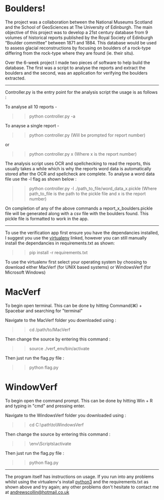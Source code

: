 # Boulders! 

The project was a collaboration between the National Museums Scotland and the School of GeoSciences at The University of Edinburgh. The main objective of this project was to develop a 21st century database from 9 volumes of historical reports published by the Royal Society of Edinburgh “Boulder committee” between 1871 and 1884. This database would be used to assess glacial reconstructions by focusing on boulders of a rock-type differing from the rock-type where they are found (ie. their situ). 

Over the 6-week project I made two pieces of software to help build the database. The first was a script to analyse the reports and extract the boulders and the second, was an application for verifying the boulders extracted. 

--- 

Controller.py is the entry point for the analysis script the usage is as follows :

To analyse all 10 reports - 
>> python controller.py -a 

To anayse a single report - 

>>python controller.py 
(Will be prompted for report number)

or

>> python controller.py x 
(Where x is the report number)

The analysis script uses OCR and spellchecking to read the reports, this usually takes a while which is why the reports word data is automatically stored after the OCR and spellcheck are complete. To analyse a word data file use the -l flag as shown below :

>>python controller.py -l ./path_to_file/word_data_x.pickle
(Where path_to_file is the path to the pickle file and x is the report number) 

On completion of any of the above commands a report_x_boulders.pickle file will be generated along with a csv file with the boulders found. This pickle file is formatted to work in the app.

---

To use the verification app first ensure you have the dependancies installed, I suggest you use the [virtualenv](
https://uoe-my.sharepoint.com/:f:/g/personal/s1842899_ed_ac_uk/ElLh5BTCSBBKqaK212n02OsBuBGHEy9q-fRegr-5r-CoZA?e=p24Ewv) linked, however you can still manually install the dependancies in requirements.txt as shown:

>> pip install -r requirements.txt

To use the virtualenv first select your operating system by choosing to download either MacVerf (for UNIX based systems) or WindowsVerf (for Microsoft Windows) 

# MacVerf

To begin open terminal. This can be done by hitting Command(⌘) + Spacebar and searching for "terminal"

Navigate to the MacVerf folder you downloaded using :

>>cd /path/to/MacVerf

Then change the source by entering this command :

>>source ./verf_env/bin/activate

Then just run the flag.py file :

>>python flag.py

# WindowVerf

To begin open the command prompt. This can be done by hitting Win + R and typing in "cmd" and pressing enter. 

Navigate to the WindowsVerf folder you downloaded using :

>>cd C:\path\to\WindowsVerf

Then change the source by entering this command :

>>\env\Scripts\activate

Then just run the flag.py file :

>>python flag.py


--- 

The program itself has instructions on usage. If you run into any problems whilst using the virtualenv's install [python3](https://www.python.org/downloads/) and the requirements.txt as shown above and try again; any other problems don't hesitate to contact me at andrewscollin@hotmail.co.uk
